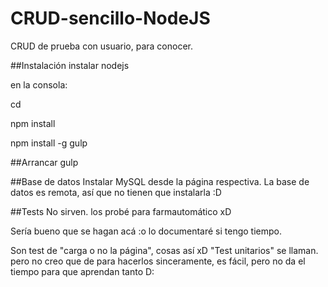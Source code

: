 # CRUD-sencillo-NodeJS
CRUD de prueba con usuario, para conocer.

##Instalación
instalar nodejs

en la consola:

cd <carpeta>

npm install

npm install -g gulp

##Arrancar
gulp

##Base de datos
Instalar MySQL desde la página respectiva.
La base de datos es remota, así que no tienen que instalarla :D

##Tests
No sirven. los probé para farmautomático xD

Sería bueno que se hagan acá :o lo documentaré si tengo tiempo.

Son test de "carga o no la página", cosas así xD "Test unitarios" se llaman. pero no creo que de para hacerlos sinceramente, es fácil, pero no da el tiempo para que aprendan tanto D:
